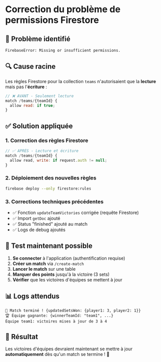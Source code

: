 # Correction du problème de permissions Firestore

## 🔴 **Problème identifié**

```
FirebaseError: Missing or insufficient permissions.
```

## 🔍 **Cause racine**

Les règles Firestore pour la collection `teams` n'autorisaient que la **lecture** mais pas l'**écriture** :

```javascript
// ❌ AVANT - Seulement lecture
match /teams/{teamId} {
  allow read: if true;
}
```

## ✅ **Solution appliquée**

### 1. **Correction des règles Firestore**

```javascript
// ✅ APRÈS - Lecture et écriture
match /teams/{teamId} {
  allow read, write: if request.auth != null;
}
```

### 2. **Déploiement des nouvelles règles**

```bash
firebase deploy --only firestore:rules
```

### 3. **Corrections techniques précédentes**

- ✅ Fonction `updateTeamVictories` corrigée (requête Firestore)
- ✅ Import `getDoc` ajouté
- ✅ Status "finished" ajouté au match
- ✅ Logs de debug ajoutés

## 🧪 **Test maintenant possible**

1. **Se connecter** à l'application (authentification requise)
2. **Créer un match** via `/create-match`
3. **Lancer le match** sur une table
4. **Marquer des points** jusqu'à la victoire (3 sets)
5. **Vérifier** que les victoires d'équipes se mettent à jour

## 📊 **Logs attendus**

```
🎯 Match terminé ! {updatedSetsWon: {player1: 3, player2: 1}}
🏆 Équipe gagnante: {winnerTeamId: "team1", ...}
Équipe team1: victoires mises à jour de 3 à 4
```

## 🎯 **Résultat**

Les victoires d'équipes devraient maintenant se mettre à jour **automatiquement** dès qu'un match se termine ! 🚀
